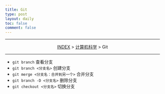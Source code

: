 ```yaml
---
title: Git
type: post
layout: daily
toc: false
comment: false
---
```

---
<span><center>[INDEX](/gknows/index) > [计算机科学](/gknows/计算机科学) > Git</center></span>

---
* `git branch` 查看分支
* `git branch <分支名>` 创建分支
* `git merge <分支名：合并到另一个>` 合并分支
* `git branch -D <分支名>` 删除分支
* `git checkout <分支名>` 切换分支
